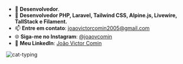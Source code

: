 
- 🌱 **Desenvolvedor**.
- 🚀 **Desenvolvedor PHP, Laravel, Tailwind CSS, Alpine.js, Livewire, TallStack e Filament.**
- 📫 **Entre em contato**: [joaovictorcomin2005@gmail.com](mailto:joaovictorcomin2005@gmail.com)
- 🌐 **Siga-me no Instagram**: [@joaovcomin](https://www.instagram.com/joaovcomin?igsh=MWxmM3ltNHA2cGxsbg==)
- 💼 **Meu LinkedIn**: [João Victor Comin](https://www.linkedin.com/in/joaovictorcomin)

![cat-typing](https://github.com/user-attachments/assets/abcb100d-8c36-4d75-8426-b339f9cd199e)

<!--
**Joao-Comin/Joao-Comin** is a ✨ _special_ ✨ repository because its `README.md` (this file) appears on your GitHub profile.

Here are some ideas to get you started:

- 🔭 I’m currently working on ...
- 🌱 I’m currently learning ...
- 👯 I’m looking to collaborate on ...
- 🤔 I’m looking for help with ...
- 💬 Ask me about ...
- 📫 How to reach me: ...
- 😄 Pronouns: ...
- ⚡ Fun fact: ...
-->
